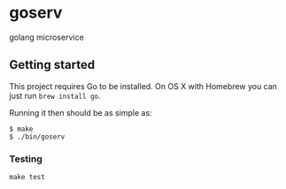# goserv

golang microservice

## Getting started

This project requires Go to be installed. On OS X with Homebrew you can just run `brew install go`.

Running it then should be as simple as:

```console
$ make
$ ./bin/goserv
```

### Testing

`make test`
